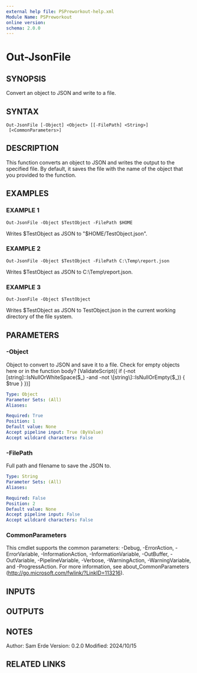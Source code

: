 ```yaml
---
external help file: PSPreworkout-help.xml
Module Name: PSPreworkout
online version:
schema: 2.0.0
---
```


# Out-JsonFile

## SYNOPSIS
Convert an object to JSON and write to a file.

## SYNTAX

```
Out-JsonFile [-Object] <Object> [[-FilePath] <String>]
 [<CommonParameters>]
```

## DESCRIPTION
This function converts an object to JSON and writes the output to the specified file.
By default, it saves the
file with the name of the object that you provided to the function.

## EXAMPLES

### EXAMPLE 1
```
Out-JsonFile -Object $TestObject -FilePath $HOME
```

Writes $TestObject as JSON to "$HOME/TestObject.json".

### EXAMPLE 2
```
Out-JsonFile -Object $TestObject -FilePath C:\Temp\report.json
```

Writes $TestObject as JSON to C:\Temp\report.json.

### EXAMPLE 3
```
Out-JsonFile -Object $TestObject
```

Writes $TestObject as JSON to TestObject.json in the current working directory of the file system.

## PARAMETERS

### -Object
Object to convert to JSON and save it to a file.
Check for empty objects here or in the function body?
\[ValidateScript({ if (-not \[string\]::IsNullOrWhiteSpace($_) -and -not \[string\]::IsNullOrEmpty($_)) { $true } })\]

```yaml
Type: Object
Parameter Sets: (All)
Aliases:

Required: True
Position: 1
Default value: None
Accept pipeline input: True (ByValue)
Accept wildcard characters: False
```

### -FilePath
Full path and filename to save the JSON to.

```yaml
Type: String
Parameter Sets: (All)
Aliases:

Required: False
Position: 2
Default value: None
Accept pipeline input: False
Accept wildcard characters: False
```

### CommonParameters
This cmdlet supports the common parameters: -Debug, -ErrorAction, -ErrorVariable, -InformationAction, -InformationVariable, -OutBuffer, -OutVariable, -PipelineVariable, -Verbose, -WarningAction, -WarningVariable, and -ProgressAction. 
For more information, see about_CommonParameters (http://go.microsoft.com/fwlink/?LinkID=113216).

## INPUTS

## OUTPUTS

## NOTES
Author: Sam Erde
Version: 0.2.0
Modified: 2024/10/15

## RELATED LINKS
